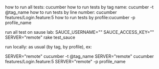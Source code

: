 how to run all tests: cucumber
how to run tests by tag name: cucumber -t @tag_name
how to run tests by line number: cucumber features/Login.feature:5
how to run tests by profile:cucumber -p profile_name

run all test on sause lab:
 SAUCE_USERNAME="<username>" SAUCE_ACCESS_KEY="<key>" SERVER="remote" rake test_sauce

run locally:
 as usual (by tag, by profile), ex:

 SERVER="remote" cucumber -t @tag_name
 SERVER="remote" cucumber features/Login.feature:5
 SERVER="remote" -p profile_name
